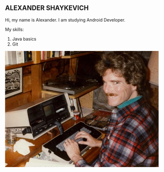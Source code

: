 ## **ALEXANDER SHAYKEVICH**

Hi, my name is Alexander. I am studying Android Developer.

My skills:
1. Java basics
1. Git

![photo](img/photo.JPG)

